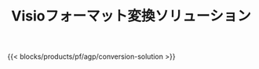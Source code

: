 ﻿---
title: Visioフォーマット変換ソリューション 
weight: 7730
url: /ja/conversion
limit: 
description: VSDX、VSX、VTX、VDX、VSSX、VSTX、VSDM、VSSM、VSTMファイル形式を変換するAPIと無料アプリ
---
{{< blocks/products/pf/agp/conversion-solution >}} 